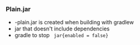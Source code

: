 

### Plain.jar
- -plain.jar is created when building with gradlew
- jar that doesn't include dependencies
- gradle to stop `` jar{enabled = false}``